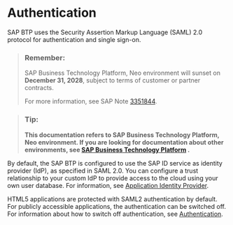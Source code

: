 <!-- loio3996010faedc404e97d300f12e3bc988 -->

# Authentication

SAP BTP uses the Security Assertion Markup Language \(SAML\) 2.0 protocol for authentication and single sign-on.

> ### Remember:  
> SAP Business Technology Platform, Neo environment will sunset on **December 31, 2028**, subject to terms of customer or partner contracts.
> 
> For more information, see SAP Note [3351844](https://me.sap.com/notes/3351844).

> ### Tip:  
> **This documentation refers to SAP Business Technology Platform, Neo environment. If you are looking for documentation about other environments, see [SAP Business Technology Platform](https://help.sap.com/docs/btp/sap-business-technology-platform/sap-business-technology-platform?version=Cloud) .**

By default, the SAP BTP is configured to use the SAP ID service as identity provider \(IdP\), as specified in SAML 2.0. You can configure a trust relationship to your custom IdP to provide access to the cloud using your own user database. For information, see [Application Identity Provider](application-identity-provider-dc61853.md#loiodc618538d97610148155d97dcd123c24).

HTML5 applications are protected with SAML2 authentication by default. For publicly accessible applications, the authentication can be switched off. For information about how to switch off authentication, see [Authentication](../30-development-neo/authentication-de16793.md).


